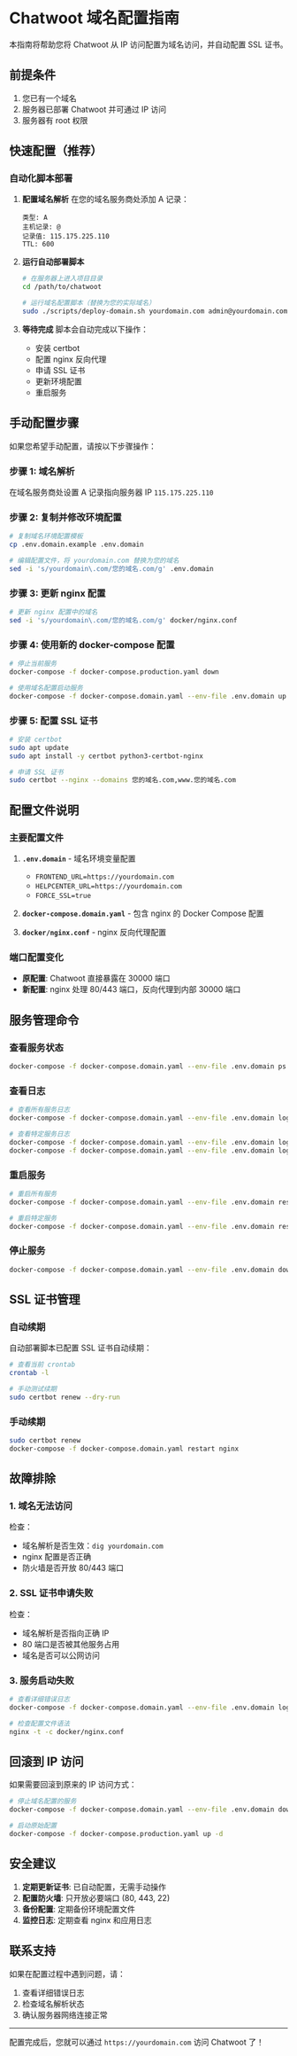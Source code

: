 # Chatwoot 域名配置指南

本指南将帮助您将 Chatwoot 从 IP 访问配置为域名访问，并自动配置 SSL 证书。

## 前提条件

1. 您已有一个域名
2. 服务器已部署 Chatwoot 并可通过 IP 访问
3. 服务器有 root 权限

## 快速配置（推荐）

### 自动化脚本部署

1. **配置域名解析**
   在您的域名服务商处添加 A 记录：
   ```
   类型: A
   主机记录: @
   记录值: 115.175.225.110
   TTL: 600
   ```

2. **运行自动部署脚本**
   ```bash
   # 在服务器上进入项目目录
   cd /path/to/chatwoot
   
   # 运行域名配置脚本（替换为您的实际域名）
   sudo ./scripts/deploy-domain.sh yourdomain.com admin@yourdomain.com
   ```

3. **等待完成**
   脚本会自动完成以下操作：
   - 安装 certbot
   - 配置 nginx 反向代理
   - 申请 SSL 证书
   - 更新环境配置
   - 重启服务

## 手动配置步骤

如果您希望手动配置，请按以下步骤操作：

### 步骤 1: 域名解析
在域名服务商处设置 A 记录指向服务器 IP `115.175.225.110`

### 步骤 2: 复制并修改环境配置
```bash
# 复制域名环境配置模板
cp .env.domain.example .env.domain

# 编辑配置文件，将 yourdomain.com 替换为您的域名
sed -i 's/yourdomain\.com/您的域名.com/g' .env.domain
```

### 步骤 3: 更新 nginx 配置
```bash
# 更新 nginx 配置中的域名
sed -i 's/yourdomain\.com/您的域名.com/g' docker/nginx.conf
```

### 步骤 4: 使用新的 docker-compose 配置
```bash
# 停止当前服务
docker-compose -f docker-compose.production.yaml down

# 使用域名配置启动服务
docker-compose -f docker-compose.domain.yaml --env-file .env.domain up -d
```

### 步骤 5: 配置 SSL 证书
```bash
# 安装 certbot
sudo apt update
sudo apt install -y certbot python3-certbot-nginx

# 申请 SSL 证书
sudo certbot --nginx --domains 您的域名.com,www.您的域名.com
```

## 配置文件说明

### 主要配置文件

1. **`.env.domain`** - 域名环境变量配置
   - `FRONTEND_URL=https://yourdomain.com`
   - `HELPCENTER_URL=https://yourdomain.com`
   - `FORCE_SSL=true`

2. **`docker-compose.domain.yaml`** - 包含 nginx 的 Docker Compose 配置

3. **`docker/nginx.conf`** - nginx 反向代理配置

### 端口配置变化

- **原配置**: Chatwoot 直接暴露在 30000 端口
- **新配置**: nginx 处理 80/443 端口，反向代理到内部 30000 端口

## 服务管理命令

### 查看服务状态
```bash
docker-compose -f docker-compose.domain.yaml --env-file .env.domain ps
```

### 查看日志
```bash
# 查看所有服务日志
docker-compose -f docker-compose.domain.yaml --env-file .env.domain logs -f

# 查看特定服务日志
docker-compose -f docker-compose.domain.yaml --env-file .env.domain logs -f nginx
docker-compose -f docker-compose.domain.yaml --env-file .env.domain logs -f rails
```

### 重启服务
```bash
# 重启所有服务
docker-compose -f docker-compose.domain.yaml --env-file .env.domain restart

# 重启特定服务
docker-compose -f docker-compose.domain.yaml --env-file .env.domain restart nginx
```

### 停止服务
```bash
docker-compose -f docker-compose.domain.yaml --env-file .env.domain down
```

## SSL 证书管理

### 自动续期
自动部署脚本已配置 SSL 证书自动续期：
```bash
# 查看当前 crontab
crontab -l

# 手动测试续期
sudo certbot renew --dry-run
```

### 手动续期
```bash
sudo certbot renew
docker-compose -f docker-compose.domain.yaml restart nginx
```

## 故障排除

### 1. 域名无法访问
检查：
- 域名解析是否生效：`dig yourdomain.com`
- nginx 配置是否正确
- 防火墙是否开放 80/443 端口

### 2. SSL 证书申请失败
检查：
- 域名解析是否指向正确 IP
- 80 端口是否被其他服务占用
- 域名是否可以公网访问

### 3. 服务启动失败
```bash
# 查看详细错误日志
docker-compose -f docker-compose.domain.yaml --env-file .env.domain logs

# 检查配置文件语法
nginx -t -c docker/nginx.conf
```

## 回滚到 IP 访问

如果需要回滚到原来的 IP 访问方式：
```bash
# 停止域名配置的服务
docker-compose -f docker-compose.domain.yaml --env-file .env.domain down

# 启动原始配置
docker-compose -f docker-compose.production.yaml up -d
```

## 安全建议

1. **定期更新证书**: 已自动配置，无需手动操作
2. **配置防火墙**: 只开放必要端口 (80, 443, 22)
3. **备份配置**: 定期备份环境配置文件
4. **监控日志**: 定期查看 nginx 和应用日志

## 联系支持

如果在配置过程中遇到问题，请：
1. 查看详细错误日志
2. 检查域名解析状态
3. 确认服务器网络连接正常

---

配置完成后，您就可以通过 `https://yourdomain.com` 访问 Chatwoot 了！